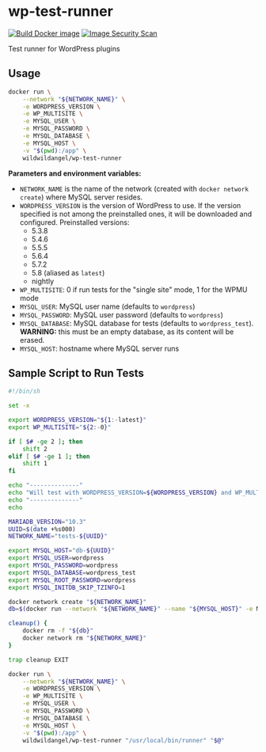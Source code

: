 # wp-test-runner

[![Build Docker image](https://github.com/sjinks/wp-test-runner/actions/workflows/build-image.yml/badge.svg)](https://github.com/sjinks/wp-test-runner/actions/workflows/build-image.yml)
[![Image Security Scan](https://github.com/sjinks/wp-test-runner/actions/workflows/imagescan.yml/badge.svg)](https://github.com/sjinks/wp-test-runner/actions/workflows/imagescan.yml)

Test runner for WordPress plugins

## Usage

```bash
docker run \
	--network "${NETWORK_NAME}" \
	-e WORDPRESS_VERSION \
	-e WP_MULTISITE \
	-e MYSQL_USER \
	-e MYSQL_PASSWORD \
	-e MYSQL_DATABASE \
	-e MYSQL_HOST \
	-v "$(pwd):/app" \
	wildwildangel/wp-test-runner
```

**Parameters and environment variables:**
  * `NETWORK_NAME` is the name of the network (created with `docker network create`) where MySQL server resides.
  * `WORDPRESS_VERSION` is the version of WordPress to use. If the version specified is not among the preinstalled ones, it will be downloaded and configured. Preinstalled versions:
    * 5.3.8
    * 5.4.6
    * 5.5.5
    * 5.6.4
    * 5.7.2
    * 5.8 (aliased as `latest`)
    * nightly
  * `WP_MULTISITE`: 0 if run tests for the "single site" mode, 1 for the WPMU mode
  * `MYSQL_USER`: MySQL user name (defaults to `wordpress`)
  * `MYSQL_PASSWORD`: MySQL user password (defaults to `wordpress`)
  * `MYSQL_DATABASE`: MySQL database for tests (defaults to `wordpress_test`). **WARNING:** this must be an empty database, as its content will be erased.
  * `MYSQL_HOST`: hostname where MySQL server runs

## Sample Script to Run Tests

```bash
#!/bin/sh

set -x

export WORDPRESS_VERSION="${1:-latest}"
export WP_MULTISITE="${2:-0}"

if [ $# -ge 2 ]; then
	shift 2
elif [ $# -ge 1 ]; then
	shift 1
fi

echo "--------------"
echo "Will test with WORDPRESS_VERSION=${WORDPRESS_VERSION} and WP_MULTISITE=${WP_MULTISITE}"
echo "--------------"
echo

MARIADB_VERSION="10.3"
UUID=$(date +%s000)
NETWORK_NAME="tests-${UUID}"

export MYSQL_HOST="db-${UUID}"
export MYSQL_USER=wordpress
export MYSQL_PASSWORD=wordpress
export MYSQL_DATABASE=wordpress_test
export MYSQL_ROOT_PASSWORD=wordpress
export MYSQL_INITDB_SKIP_TZINFO=1

docker network create "${NETWORK_NAME}"
db=$(docker run --network "${NETWORK_NAME}" --name "${MYSQL_HOST}" -e MYSQL_ROOT_PASSWORD -e MARIADB_INITDB_SKIP_TZINFO -e MYSQL_USER -e MYSQL_PASSWORD -e MYSQL_DATABASE -d "mariadb:${MARIADB_VERSION}")

cleanup() {
	docker rm -f "${db}"
	docker network rm "${NETWORK_NAME}"
}

trap cleanup EXIT

docker run \
	--network "${NETWORK_NAME}" \
	-e WORDPRESS_VERSION \
	-e WP_MULTISITE \
	-e MYSQL_USER \
	-e MYSQL_PASSWORD \
	-e MYSQL_DATABASE \
	-e MYSQL_HOST \
	-v "$(pwd):/app" \
	wildwildangel/wp-test-runner "/usr/local/bin/runner" "$@"
```
